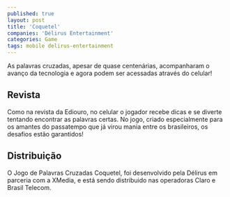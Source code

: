 ```yaml
---
published: true
layout: post
title: 'Coquetel'
companies: 'Délirus Entertainment'
categories: Game
tags: mobile delirus-entertainment
---
```

As palavras cruzadas, apesar de quase centen&aacute;rias, acompanharam o avan&ccedil;o da tecnologia e agora podem ser acessadas atrav&eacute;s do celular!

## Revista
Como na revista da Ediouro, no celular o jogador recebe dicas e se diverte tentando encontrar as palavras certas. No jogo, criado especialmente para os amantes do passatempo que j&aacute; virou mania entre os brasileiros, os desafios est&atilde;o garantidos!

## Distribuição
O Jogo de Palavras Cruzadas Coquetel, foi desenvolvido pela D&eacute;lirus em parceria com a XMedia, e est&aacute; sendo distribuido nas operadoras Claro e Brasil Telecom.